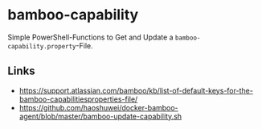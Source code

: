 # bamboo-capability

Simple PowerShell-Functions to Get and Update a `bamboo-capability.property`-File.

## Links

- https://support.atlassian.com/bamboo/kb/list-of-default-keys-for-the-bamboo-capabilitiesproperties-file/
- https://github.com/haoshuwei/docker-bamboo-agent/blob/master/bamboo-update-capability.sh
